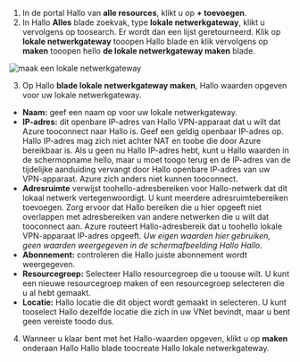 1. In de portal Hallo van **alle resources**, klikt u op **+ toevoegen**. 
2. In Hallo **Alles** blade zoekvak, type **lokale netwerkgateway**, klikt u vervolgens op toosearch. Er wordt dan een lijst geretourneerd. Klik op **lokale netwerkgateway** tooopen Hallo blade en klik vervolgens op **maken** tooopen hello **de lokale netwerkgateway maken** blade.

  ![maak een lokale netwerkgateway](./media/vpn-gateway-add-lng-s2s-rm-portal-include/createlng.png)

3. Op Hallo **blade lokale netwerkgateway maken**, Hallo waarden opgeven voor uw lokale netwerkgateway.

  - **Naam:** geef een naam op voor uw lokale netwerkgateway.
  - **IP-adres:** dit openbare IP-adres van Hallo VPN-apparaat dat u wilt dat Azure tooconnect naar Hallo is. Geef een geldig openbaar IP-adres op. Hallo IP-adres mag zich niet achter NAT en toobe die door Azure bereikbaar is. Als u geen nu Hallo IP-adres hebt, kunt u Hallo waarden in de schermopname hello, maar u moet toogo terug en de IP-adres van de tijdelijke aanduiding vervangt door Hallo openbare IP-adres van uw VPN-apparaat. Azure zich anders niet kunnen tooconnect.
  - **Adresruimte** verwijst toohello-adresbereiken voor Hallo-netwerk dat dit lokaal netwerk vertegenwoordigt. U kunt meerdere adresruimtebereiken toevoegen. Zorg ervoor dat Hallo bereiken die u hier opgeeft niet overlappen met adresbereiken van andere netwerken die u wilt dat tooconnect aan. Azure routeert Hallo-adresbereik dat u toohello lokale VPN-apparaat IP-adres opgeeft. *Uw eigen waarden hier gebruiken, geen waarden weergegeven in de schermafbeelding Hallo Hallo*.
  - **Abonnement:** controleren die Hallo juiste abonnement wordt weergegeven.
  - **Resourcegroep:** Selecteer Hallo resourcegroep die u toouse wilt. U kunt een nieuwe resourcegroep maken of een resourcegroep selecteren die u al hebt gemaakt.
  - **Locatie:** Hallo locatie die dit object wordt gemaakt in selecteren. U kunt tooselect Hallo dezelfde locatie die zich in uw VNet bevindt, maar u bent geen vereiste toodo dus.

4. Wanneer u klaar bent met het Hallo-waarden opgeven, klikt u op **maken** onderaan Hallo Hallo blade toocreate Hallo lokale netwerkgateway.
